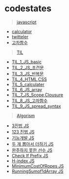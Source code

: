 # codestates

> [javascript](./javascript/)
  - [calculator](./javascript/calculator/)
  - [twitteler](./javascript/pre-sprint-twittler/)
  - [고차함수](./javascript/고차함수.md)
> [TIL](./TIL)
  - [TIL_1_JS_basic](./TIL/TIL_1_JS_basic.md)
  - [TIL_2_JS_조건문](./TIL/TIL_2_JS_조건문.md)
  - [TIL_3_JS_반복문](./TIL/TIL_3_JS_반복문.md)
  - [TIL_4_HTML,CSS](./TIL/TIL_4_HTML,CSS.md)
  - [TIL_5_calculater](./TIL/TIL_5_calculater.md)
  - [TIL_6_JS_array](./TIL/TIL_5_calculater.md)
  - [TIL_7_JS_Scope,Clousure](./TIL/TIL_7_JS_Scope,Clousure.md)
  - [TIL_8_JS_고차함수](./TIL/TIL_8_JS_고차함수)
  - [TIL_9_JS_spread_syntax](./TIL/TIL_9_JS_spread_syntax.md)
>[Algorism](./algorism)
  - [3진법 JS](./algorism/3진법.md)
  - [123 진법 JS](./algorism/123%20진법.md)
  - [기능개발 JS](./algorism/기능개발.md)
  - [두 개 뽑아서 더하기 JS](./algorism/두%20개%20뽑아서%20더하기.md)
  - [완주하지 못한 선수 JS](./algorism/완주하지%20못한%20선수.md)
  - [Check If Prefix JS](./algorism/Check%20If%20Prefix.md)
  - [H-index JS](./algorism/H-index.md)
  - [MinimumCostOfRopes JS](./algorism/MinimumCostOfRopes.md)
  - [RunningSumof1dArray JS](./algorism/RunningSumof1dArray.md)